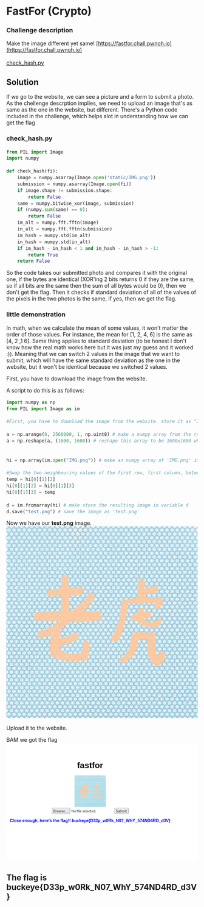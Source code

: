 # FastFor (Crypto)

### Challenge description
Make the image different yet same!
[https://fastfor.chall.pwnoh.io](https://fastfor.chall.pwnoh.io)<br><br>
[check_hash.py](./check_hash.py)


## Solution
If we go to the website, we can see a picture and a form to submit a photo. As the chellenge descrption implies, we need to upload an image that's as same as the one in
the website, but different.
There's a Python code included in the challenge, which helps alot in understanding how we can get the flag

### check_hash.py

```python
from PIL import Image
import numpy

def check_hash(fi):
    image = numpy.asarray(Image.open('static/IMG.png'))
    submission = numpy.asarray(Image.open(fi))
    if image.shape != submission.shape:
        return False
    same = numpy.bitwise_xor(image, submission)
    if (numpy.sum(same) == 0):
        return False
    im_alt = numpy.fft.fftn(image)
    in_alt = numpy.fft.fftn(submission)
    im_hash = numpy.std(im_alt)
    in_hash = numpy.std(in_alt)
    if im_hash - in_hash < 1 and im_hash - in_hash > -1:
        return True
    return False
```
So the code takes our submitted photo and compares it with the original one, if the bytes are identical (XOR'ing 2 bits returns 0 if they are the same, so if all bits are the same then the sum of all bytes would be 0), then we don't get the flag. Then it checks if standard deviation of all of the values of the pixels in the two photos is the same, if yes, then we get the flag.

### little demonstration
In math, when we calculate the mean of some values, it won't matter the order of those values. For instance, the mean for [1, 2, 4, 6] is the same as [4, 2 ,1 6]. Same thing applies to standard deviation (to be honest I don't know how the real math works here but it was just my guess and it worked :)). Meaning that we can switch 2 values in the image that we want to submit, which will have the same standard deviation as the one in the website, but it won't be identical because we switched 2 values.

First, you have to download the image from the website.

A script to do this is as follows:
```python
import numpy as np 
from PIL import Image as im 

#First, you have to download the image from the website. store it as "IMG.png" or whatever you're comfortable with

a = np.arange(0, 2560000, 1, np.uint8) # make a numpy array from the range of 0 to 2560000, size of 1 byte, datatype unsigned integer 8 bits
a = np.reshape(a, (1600, 1600)) # reshape this array to be 1600x1600 which is the resolution of the original photo


hi = np.array(im.open("IMG.png")) # make an numpy array of 'IMG.png' image 

#Swap the two neighbouring values of the first row, first column, between blue and alpha values (r, g, b, a)
temp = hi[0][1][2]
hi[0][1][2] = hi[0][1][3]
hi[0][1][3] = temp

d = im.fromarray(hi) # make store the resulting image in variable d
d.save("test.png") # save the image as 'test.png'
```
Now we have our **test.png** image.
![test image](./test.png "resutling image")

Upload it to the website.

BAM we got the flag
![won](./flag.png "yessir")

## The flag is buckeye{D33p_w0Rk_N07_WhY_574ND4RD_d3V}